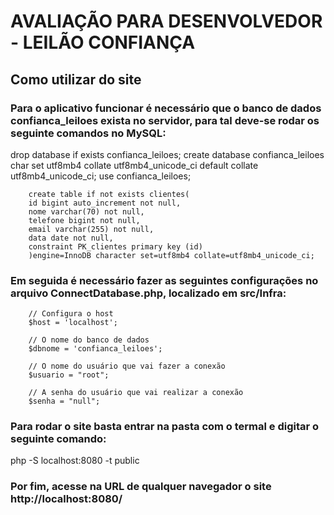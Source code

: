 # AVALIAÇÃO PARA DESENVOLVEDOR - LEILÃO CONFIANÇA

## Como utilizar do site

### Para o aplicativo funcionar é necessário que o banco de dados confianca_leiloes exista no servidor, para tal deve-se rodar os seguinte comandos no MySQL:

drop database if exists confianca_leiloes;
create database confianca_leiloes char set utf8mb4 collate utf8mb4_unicode_ci default collate utf8mb4_unicode_ci;
use confianca_leiloes;

        create table if not exists clientes(
        id bigint auto_increment not null,
        nome varchar(70) not null,
        telefone bigint not null,
        email varchar(255) not null,
        data date not null,
        constraint PK_clientes primary key (id)
        )engine=InnoDB character set=utf8mb4 collate=utf8mb4_unicode_ci;

### Em seguida é necessário fazer as seguintes configurações no arquivo ConnectDatabase.php, localizado em src/Infra:

        // Configura o host
        $host = 'localhost';

        // O nome do banco de dados
        $dbnome = 'confianca_leiloes';

        // O nome do usuário que vai fazer a conexão
        $usuario = "root";

        // A senha do usuário que vai realizar a conexão
        $senha = "null";

### Para rodar o site basta entrar na pasta com o termal e digitar o seguinte comando:

php -S localhost:8080 -t public

### Por fim, acesse na URL de qualquer navegador o site http://localhost:8080/
